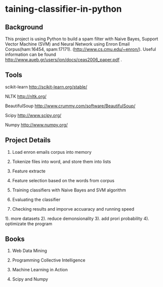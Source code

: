 taining-classifier-in-python
============================

## Background

This project is using Python to build a spam filter with Naive Bayes, Support Vector Machine (SVM) and Neural Network using Enron Email Corpus(ham:16454, spam:17171). (http://www.cs.cmu.edu/~enron/). Useful information can be found http://www.aueb.gr/users/ion/docs/ceas2006_paper.pdf .
## Tools

scikit-learn http://scikit-learn.org/stable/

NLTK  http://nltk.org/

BeautifulSoup  http://www.crummy.com/software/BeautifulSoup/

Scipy http://www.scipy.org/

Numpy http://www.numpy.org/



## Project Details

1. Load enron emails corpus into memory

2. Tokenize files into word, and store them into lists

3. Feature extracte 

4. Feature selection based on the words from corpus

5. Training classifiers with Naive Bayes and SVM algorithm

6. Evaluating the classifier 

7. Checking results and imporve accuaracy and running speed

  1). more datasets
  2). reduce demonsionality
  3). add prori probability
  4). optimizate the program

## Books

1. Web Data Mining

2. Programming Collective Intelligence

3. Machine Learning in Action

4. Scipy and Numpy
